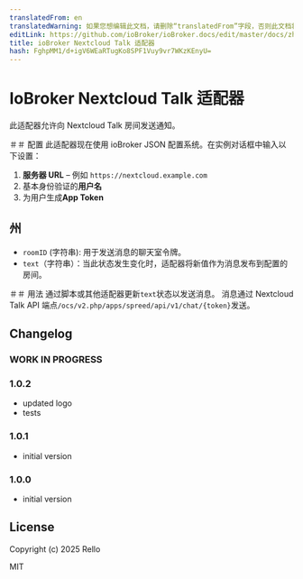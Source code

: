```yaml
---
translatedFrom: en
translatedWarning: 如果您想编辑此文档，请删除“translatedFrom”字段，否则此文档将再次自动翻译
editLink: https://github.com/ioBroker/ioBroker.docs/edit/master/docs/zh-cn/adapterref/iobroker.nextcloudtalk/README.md
title: ioBroker Nextcloud Talk 适配器
hash: FghpMM1/d+igV6WEaRTugKo8SPF1Vuy9vr7WKzKEnyU=
---
```

# IoBroker Nextcloud Talk 适配器
此适配器允许向 Nextcloud Talk 房间发送通知。

＃＃ 配置
此适配器现在使用 ioBroker JSON 配置系统。在实例对话框中输入以下设置：

1. **服务器 URL** – 例如 `https://nextcloud.example.com`
2. 基本身份验证的**用户名**
3. 为用户生成**App Token**

## 州
- `roomID` (字符串): 用于发送消息的聊天室令牌。
- `text`（字符串）：当此状态发生变化时，适配器将新值作为消息发布到配置的房间。

＃＃ 用法
通过脚本或其他适配器更新`text`状态以发送消息。
消息通过 Nextcloud Talk API 端点`/ocs/v2.php/apps/spreed/api/v1/chat/{token}`发送。

## Changelog

### **WORK IN PROGRESS**

### 1.0.2
* updated logo
* tests

### 1.0.1
* initial version

### 1.0.0
* initial version

## License

Copyright (c) 2025 Rello

MIT